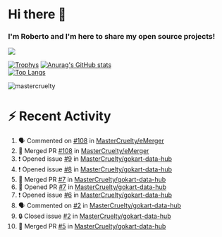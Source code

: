 # Hi there 👋
### I'm Roberto and I'm here to share my open source projects!

<img src="https://komarev.com/ghpvc/?username=mastercruelty&label=Profile views&color=0e75b6"><br>

[![Trophys](https://github-profile-trophy.vercel.app/?username=mastercruelty)](https://github.com/ryo-ma/github-profile-trophy)
[![Anurag's GitHub stats](https://github-readme-stats.vercel.app/api?username=mastercruelty&show_icons=true&theme=tokyonight)](https://github.com/anuraghazra/github-readme-stats)<br>
[![Top Langs](https://github-readme-stats.vercel.app/api/top-langs/?username=mastercruelty&langs_count=10&hide=jupyter%20notebook&exclude_repo=Alarm-project&layout=compact&theme=tokyonight)](https://github.com/anuraghazra/github-readme-stats)
<p><img align="center" src="https://github-readme-streak-stats.herokuapp.com/?user=mastercruelty&" alt="mastercruelty" /></p>

# :zap: Recent Activity
<!--START_SECTION:activity-->
1. 🗣 Commented on [#108](https://github.com/MasterCruelty/eMerger/pull/108#issuecomment-1977588738) in [MasterCruelty/eMerger](https://github.com/MasterCruelty/eMerger)
2. 🎉 Merged PR [#108](https://github.com/MasterCruelty/eMerger/pull/108) in [MasterCruelty/eMerger](https://github.com/MasterCruelty/eMerger)
3. ❗ Opened issue [#9](https://github.com/MasterCruelty/gokart-data-hub/issues/9) in [MasterCruelty/gokart-data-hub](https://github.com/MasterCruelty/gokart-data-hub)
4. ❗ Opened issue [#8](https://github.com/MasterCruelty/gokart-data-hub/issues/8) in [MasterCruelty/gokart-data-hub](https://github.com/MasterCruelty/gokart-data-hub)
5. 🎉 Merged PR [#7](https://github.com/MasterCruelty/gokart-data-hub/pull/7) in [MasterCruelty/gokart-data-hub](https://github.com/MasterCruelty/gokart-data-hub)
6. 💪 Opened PR [#7](https://github.com/MasterCruelty/gokart-data-hub/pull/7) in [MasterCruelty/gokart-data-hub](https://github.com/MasterCruelty/gokart-data-hub)
7. ❗ Opened issue [#6](https://github.com/MasterCruelty/gokart-data-hub/issues/6) in [MasterCruelty/gokart-data-hub](https://github.com/MasterCruelty/gokart-data-hub)
8. 🗣 Commented on [#2](https://github.com/MasterCruelty/gokart-data-hub/issues/2#issuecomment-1962759659) in [MasterCruelty/gokart-data-hub](https://github.com/MasterCruelty/gokart-data-hub)
9. 🔒 Closed issue [#2](https://github.com/MasterCruelty/gokart-data-hub/issues/2) in [MasterCruelty/gokart-data-hub](https://github.com/MasterCruelty/gokart-data-hub)
10. 🎉 Merged PR [#5](https://github.com/MasterCruelty/gokart-data-hub/pull/5) in [MasterCruelty/gokart-data-hub](https://github.com/MasterCruelty/gokart-data-hub)
<!--END_SECTION:activity-->
